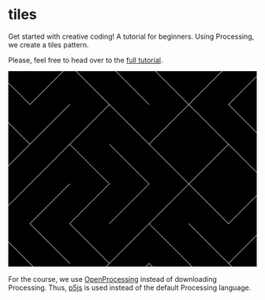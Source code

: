 # tiles

Get started with creative coding! A tutorial for beginners.
Using Processing, we create a tiles pattern.  

Please, feel free to head over to the [full tutorial](https://openprocessing.org/sketch/1816890).

![tiles](https://github.com/touch-Ada/fyraabe_coding_session/blob/main/img/tiles.jpg)

For the course, we use [OpenProcessing](https://openprocessing.org/sketch/create) instead of downloading Processing. Thus, [p5js](https://p5js.org/reference/) is used instead of the default Processing language.
